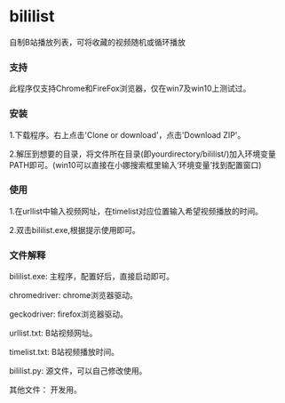 # bililist
自制B站播放列表，可将收藏的视频随机或循环播放
### 支持
此程序仅支持Chrome和FireFox浏览器，仅在win7及win10上测试过。
### 安装
1.下载程序。右上点击'Clone or download'，点击'Download ZIP'。

2.解压到想要的目录，将文件所在目录(即yourdirectory/bililist/)加入环境变量PATH即可。(win10可以直接在小娜搜索框里输入‘环境变量’找到配置窗口)
### 使用
1.在urllist中输入视频网址，在timelist对应位置输入希望视频播放的时间。

2.双击bililist.exe,根据提示使用即可。
### 文件解释
bililist.exe: 主程序，配置好后，直接启动即可。

chromedriver: chrome浏览器驱动。

geckodriver:  firefox浏览器驱动。

urllist.txt:  B站视频网址。

timelist.txt: B站视频播放时间。

bililist.py:  源文件，可以自己修改使用。

其他文件：     开发用。
